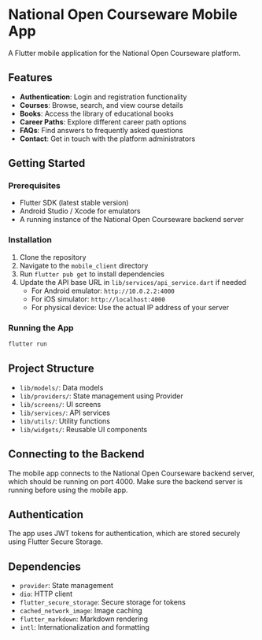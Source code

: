 # National Open Courseware Mobile App

A Flutter mobile application for the National Open Courseware platform.

## Features

- **Authentication**: Login and registration functionality
- **Courses**: Browse, search, and view course details
- **Books**: Access the library of educational books
- **Career Paths**: Explore different career path options
- **FAQs**: Find answers to frequently asked questions
- **Contact**: Get in touch with the platform administrators

## Getting Started

### Prerequisites

- Flutter SDK (latest stable version)
- Android Studio / Xcode for emulators
- A running instance of the National Open Courseware backend server

### Installation

1. Clone the repository
2. Navigate to the `mobile_client` directory
3. Run `flutter pub get` to install dependencies
4. Update the API base URL in `lib/services/api_service.dart` if needed
   - For Android emulator: `http://10.0.2.2:4000`
   - For iOS simulator: `http://localhost:4000`
   - For physical device: Use the actual IP address of your server

### Running the App

```bash
flutter run
```

## Project Structure

- `lib/models/`: Data models
- `lib/providers/`: State management using Provider
- `lib/screens/`: UI screens
- `lib/services/`: API services
- `lib/utils/`: Utility functions
- `lib/widgets/`: Reusable UI components

## Connecting to the Backend

The mobile app connects to the National Open Courseware backend server, which should be running on port 4000. Make sure the backend server is running before using the mobile app.

## Authentication

The app uses JWT tokens for authentication, which are stored securely using Flutter Secure Storage.

## Dependencies

- `provider`: State management
- `dio`: HTTP client
- `flutter_secure_storage`: Secure storage for tokens
- `cached_network_image`: Image caching
- `flutter_markdown`: Markdown rendering
- `intl`: Internationalization and formatting 